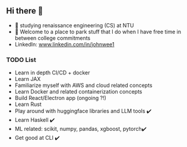 ## Hi there 👋

- 🤠 studying renaissance engineering (CS) at NTU
- 🌱 Welcome to a place to park stuff that I do when I have free time in between college commitments
- LinkedIn: www.linkedin.com/in/johnwee1


### TODO List
- Learn in depth CI/CD + docker
- Learn JAX
- Familiarize myself with AWS and cloud related concepts
- Learn Docker and related containerization concepts
- Build React/Electron app (ongoing ?!)
- Learn Rust
- Play around with huggingface libraries and LLM tools ✔️
- Learn Haskell ✔️
- ML related: scikit, numpy, pandas, xgboost, pytorch✔️
- Get good at CLI ✔️
